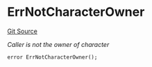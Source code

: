 # ErrNotCharacterOwner
[Git Source](https://github.com/Crossbell-Box/Crossbell-Contracts/blob/7dd103c70343d6410d08f7bb25b0b513c4d92016/contracts/libraries/Error.sol)

*Caller is not the owner of character*


```solidity
error ErrNotCharacterOwner();
```

